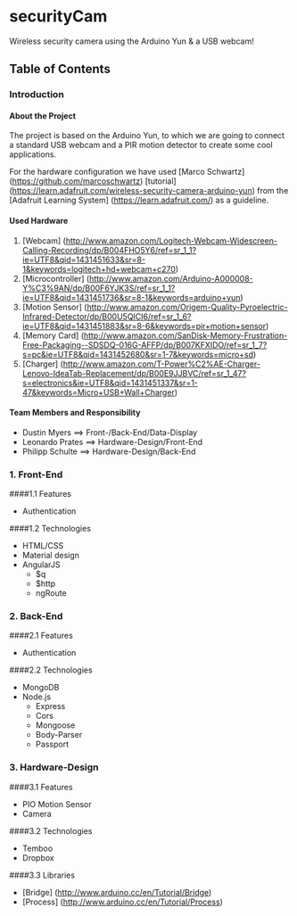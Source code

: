 # securityCam
Wireless security camera using the Arduino Yun &amp; a USB webcam!

## Table of Contents
  
### Introduction
  
#### About the Project

The project is based on the Arduino Yun, to which we are going to connect a standard USB webcam and a PIR motion detector to create some cool applications.


For the hardware configuration we have used [Marco Schwartz] (https://github.com/marcoschwartz) [tutorial] (https://learn.adafruit.com/wireless-security-camera-arduino-yun) from the [Adafruit Learning System] (https://learn.adafruit.com/) as a guideline.

      
#### Used Hardware
1. [Webcam] (http://www.amazon.com/Logitech-Webcam-Widescreen-Calling-Recording/dp/B004FHO5Y6/ref=sr_1_1?ie=UTF8&qid=1431451633&sr=8-1&keywords=logitech+hd+webcam+c270)
2. [Microcontroller] (http://www.amazon.com/Arduino-A000008-Y%C3%9AN/dp/B00F6YJK3S/ref=sr_1_1?ie=UTF8&qid=1431451736&sr=8-1&keywords=arduino+yun)
3. [Motion Sensor] (http://www.amazon.com/Origem-Quality-Pyroelectric-Infrared-Detector/dp/B00U5QICI6/ref=sr_1_6?ie=UTF8&qid=1431451883&sr=8-6&keywords=pir+motion+sensor)
4. [Memory Card] (http://www.amazon.com/SanDisk-Memory-Frustration-Free-Packaging--SDSDQ-016G-AFFP/dp/B007KFXIDO/ref=sr_1_7?s=pc&ie=UTF8&qid=1431452680&sr=1-7&keywords=micro+sd)
5. [Charger] (http://www.amazon.com/T-Power%C2%AE-Charger-Lenovo-IdeaTab-Replacement/dp/B00E9JJBVC/ref=sr_1_47?s=electronics&ie=UTF8&qid=1431451337&sr=1-47&keywords=Micro+USB+Wall+Charger)
      
#### Team Members and Responsibility
* Dustin Myers      ==>   Front-/Back-End/Data-Display
* Leonardo Prates   ==>   Hardware-Design/Front-End
* Philipp Schulte   ==>   Hardware-Design/Back-End

### 1. Front-End
####1.1 Features
  * Authentication
  
####1.2 Technologies
  * HTML/CSS
  * Material design
  * AngularJS
    * $q
    * $http
    * ngRoute

### 2. Back-End
####2.1 Features
  * Authentication

####2.2 Technologies
  * MongoDB
  * Node.js
    * Express
    * Cors
    * Mongoose
    * Body-Parser
    * Passport
  
### 3. Hardware-Design
####3.1 Features
  * PIO Motion Sensor
  * Camera

####3.2 Technologies
  * Temboo
  * Dropbox

####3.3 Libraries
  * [Bridge] (http://www.arduino.cc/en/Tutorial/Bridge)
  * [Process] (http://www.arduino.cc/en/Tutorial/Process)